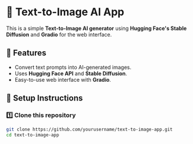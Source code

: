 # 🚀 Text-to-Image AI App

This is a simple **Text-to-Image AI generator** using **Hugging Face's Stable Diffusion** and **Gradio** for the web interface.

## 📌 Features
- Convert text prompts into AI-generated images.
- Uses **Hugging Face API** and **Stable Diffusion**.
- Easy-to-use web interface with **Gradio**.

## 🔧 Setup Instructions

### 1️⃣ Clone this repository
```bash
git clone https://github.com/yourusername/text-to-image-app.git
cd text-to-image-app
